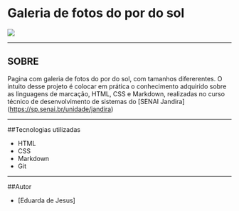 # Galeria de fotos do por do sol 

![](./screetshot/Captura%20de%20Tela%202024-10-09%20às%2015.57.27.png)

___

## SOBRE

Pagina com galeria de fotos do por do sol, com tamanhos difererentes. O intuito desse projeto é colocar em prática o conhecimento adquirido sobre as linguagens de marcação, HTML, CSS e Markdown, realizadas no curso técnico de desenvolvimento de sistemas do [SENAI Jandira] (https://sp.senai.br/unidade/jandira)

___

##Tecnologias utilizadas 

- HTML
- CSS
- Markdown
- Git

___

##Autor

- [Eduarda de Jesus]

